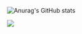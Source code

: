 ![Anurag's GitHub stats](https://github-readme-stats.vercel.app/api?username=milliorn&count_private=true&theme-nord")

<a href="https://github-readme-stats.vercel.app">
  <img align="center" src="https://github-readme-stats.vercel.app/api?username=anuraghazra&show_icons=true&theme=nord" />
</a>
